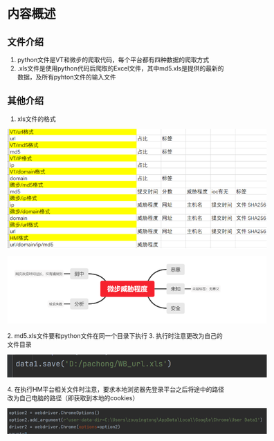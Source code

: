 内容概述
=====
文件介绍
-------------
1. python文件是VT和微步的爬取代码，每个平台都有四种数据的爬取方式
2. .xls文件是使用python代码后爬取的Excel文件，其中md5.xls是提供的最新的数据，及所有pyhton文件的输入文件

其他介绍
----------
1. xls文件的格式
<p align='center'>
<img src='/img1.png' title='images' style='max-width:600px'></img>
</p>
<p align='center'>
<img src='/img2.png' title='images' style='max-width:600px'></img>
</p>
2. md5.xls文件要和python文件在同一个目录下执行
3. 执行时注意更改为自己的文件目录
<p align='center'>
<img src='/img3.png' title='images' style='max-width:600px'></img>
</p>
4. 在执行HM平台相关文件时注意，要求本地浏览器先登录平台之后将途中的路径改为自己电脑的路径（即获取到本地的cookies）
<p align='center'>
<img src='/img4.png' title='images' style='max-width:600px'></img>
</p>
